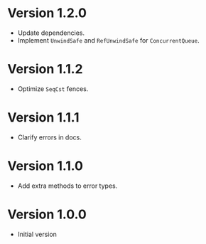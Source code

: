 # Version 1.2.0

- Update dependencies.
- Implement `UnwindSafe` and `RefUnwindSafe` for `ConcurrentQueue`.

# Version 1.1.2

- Optimize `SeqCst` fences.

# Version 1.1.1

- Clarify errors in docs.

# Version 1.1.0

- Add extra methods to error types.

# Version 1.0.0

- Initial version
